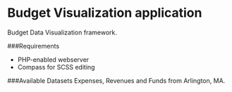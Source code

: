 Budget Visualization application
========

Budget Data Visualization framework.

###Requirements
* PHP-enabled webserver
* Compass for SCSS editing

###Available Datasets
Expenses, Revenues and Funds from Arlington, MA.